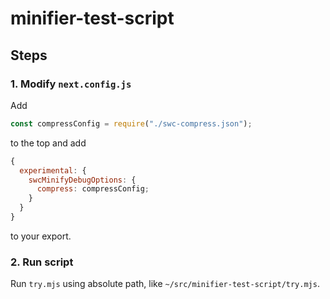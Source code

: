 # minifier-test-script

## Steps

### 1. Modify `next.config.js`

Add

```js
const compressConfig = require("./swc-compress.json");
```

to the top and add

```js
{
  experimental: {
    swcMinifyDebugOptions: {
      compress: compressConfig;
    }
  }
}
```

to your export.

### 2. Run script

Run `try.mjs` using absolute path, like `~/src/minifier-test-script/try.mjs`.
